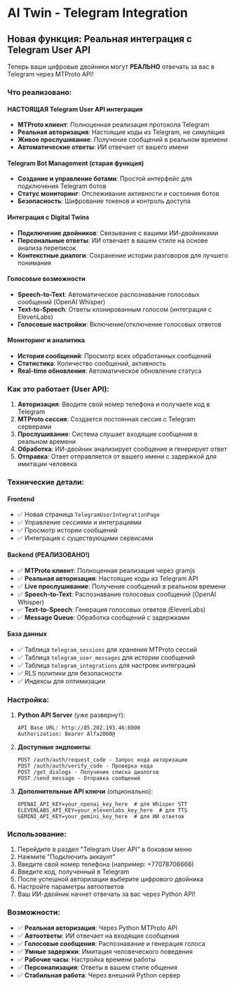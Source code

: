 # AI Twin - Telegram Integration

## Новая функция: Реальная интеграция с Telegram User API

Теперь ваши цифровые двойники могут **РЕАЛЬНО** отвечать за вас в Telegram через MTProto API! 

### Что реализовано:

####  **НАСТОЯЩАЯ** Telegram User API интеграция
- **MTProto клиент**: Полноценная реализация протокола Telegram
- **Реальная авторизация**: Настоящие коды из Telegram, не симуляция
- **Живое прослушивание**: Получение сообщений в реальном времени
- **Автоматические ответы**: ИИ отвечает от вашего имени

####  Telegram Bot Management (старая функция)
- **Создание и управление ботами**: Простой интерфейс для подключения Telegram ботов
- **Статус мониторинг**: Отслеживание активности и состояния ботов
- **Безопасность**: Шифрование токенов и контроль доступа

####  Интеграция с Digital Twins
- **Подключение двойников**: Связывание с вашими ИИ-двойниками
- **Персональные ответы**: ИИ отвечает в вашем стиле на основе анализа переписок
- **Контекстные диалоги**: Сохранение истории разговоров для лучшего понимания

####  Голосовые возможности
- **Speech-to-Text**: Автоматическое распознавание голосовых сообщений (OpenAI Whisper)
- **Text-to-Speech**: Ответы клонированным голосом (интеграция с ElevenLabs)
- **Голосовые настройки**: Включение/отключение голосовых ответов

####  Мониторинг и аналитика
- **История сообщений**: Просмотр всех обработанных сообщений
- **Статистика**: Количество сообщений, активность
- **Real-time обновления**: Автоматическое обновление статуса

### Как это работает (User API):

1. **Авторизация**: Вводите свой номер телефона и получаете код в Telegram
2. **MTProto сессия**: Создается постоянная сессия с Telegram серверами
3. **Прослушивание**: Система слушает входящие сообщения в реальном времени
4. **Обработка**: ИИ-двойник анализирует сообщение и генерирует ответ
5. **Отправка**: Ответ отправляется от вашего имени с задержкой для имитации человека

### Технические детали:

#### Frontend
- ✅ Новая страница `TelegramUserIntegrationPage`
- ✅ Управление сессиями и интеграциями
- ✅ Просмотр истории сообщений
- ✅ Интеграция с существующими сервисами

#### Backend (РЕАЛИЗОВАНО!)
- ✅ **MTProto клиент**: Полноценная реализация через gramjs
- ✅ **Реальная авторизация**: Настоящие коды из Telegram API
- ✅ **Live прослушивание**: Получение сообщений в реальном времени
- ✅ **Speech-to-Text**: Распознавание голосовых сообщений (OpenAI Whisper)
- ✅ **Text-to-Speech**: Генерация голосовых ответов (ElevenLabs)
- ✅ **Message Queue**: Обработка сообщений с задержками

#### База данных
- ✅ Таблица `telegram_sessions` для хранения MTProto сессий
- ✅ Таблица `telegram_user_messages` для истории сообщений
- ✅ Таблица `telegram_integrations` для настроек интеграций
- ✅ RLS политики для безопасности
- ✅ Индексы для оптимизации

### Настройка:

1. **Python API Server** (уже развернут):
   ```
   API Base URL: http://85.202.193.46:8000
   Authorization: Bearer Alfa2000@
   ```

2. **Доступные эндпоинты**:
   ```
   POST /auth/auth/request_code - Запрос кода авторизации
   POST /auth/auth/verify_code - Проверка кода
   POST /get_dialogs - Получение списка диалогов  
   POST /send_message - Отправка сообщений
   ```

3. **Дополнительные API ключи** (опционально):
   ```env
   OPENAI_API_KEY=your_openai_key_here  # для Whisper STT
   ELEVENLABS_API_KEY=your_elevenlabs_key_here  # для TTS
   GEMINI_API_KEY=your_gemini_key_here  # для ИИ ответов
   ```

### Использование:

1. Перейдите в раздел "Telegram User API" в боковом меню
2. Нажмите "Подключить аккаунт" 
3. Введите свой номер телефона (например: +77078706666)
4. Введите код, полученный в Telegram
5. После успешной авторизации выберите цифрового двойника
6. Настройте параметры автоответов
7. Ваш ИИ-двойник начнет отвечать за вас через Python API!

### Возможности:

- ✅ **Реальная авторизация**: Через Python MTProto API
- ✅ **Автоответы**: ИИ отвечает на входящие сообщения  
- ✅ **Голосовые сообщения**: Распознавание и генерация голоса
- ✅ **Умные задержки**: Имитация человеческого поведения
- ✅ **Рабочие часы**: Настройка времени работы
- ✅ **Персонализация**: Ответы в вашем стиле общения
- ✅ **Стабильная работа**: Через внешний Python сервер
